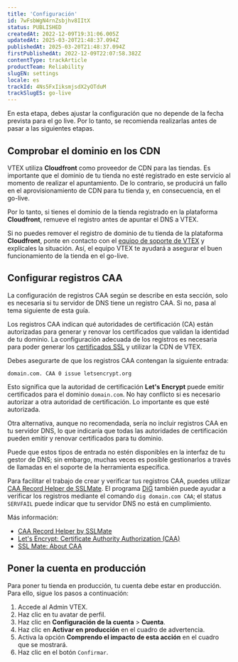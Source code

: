 ```yaml
---
title: 'Configuración'
id: 7wFsbWgN4rnZsbjhv8IItX
status: PUBLISHED
createdAt: 2022-12-09T19:31:06.005Z
updatedAt: 2025-03-20T21:48:37.094Z
publishedAt: 2025-03-20T21:48:37.094Z
firstPublishedAt: 2022-12-09T22:07:58.382Z
contentType: trackArticle
productTeam: Reliability
slugEN: settings
locale: es
trackId: 4Ns5FxIiksmjsdX2yOTduM
trackSlugES: go-live
---
```


En esta etapa, debes ajustar la configuración que no depende de la fecha prevista para el go live. Por lo tanto, se recomienda realizarlas antes de pasar a las siguientes etapas.

## Comprobar el dominio en los CDN

VTEX utiliza **Cloudfront** como proveedor de CDN para las tiendas. Es importante que el dominio de tu tienda no esté registrado en este servicio al momento de realizar el apuntamiento. De lo contrario, se producirá un fallo en el aprovisionamiento de CDN para tu tienda y, en consecuencia, en el go-live.

Por lo tanto, si tienes el dominio de la tienda registrado en la plataforma **Cloudfront**, remueve el registro antes de apuntar el DNS a VTEX.

<div class="alert alert-warning">
Si no puedes remover el registro de dominio de tu tienda de la plataforma <strong>Cloudfront</strong>, ponte en contacto con el <a href="https://help.vtex.com/es/support">equipo de soporte de VTEX</a> y explícales la situación. Así, el equipo VTEX te ayudará a asegurar el buen funcionamiento de la tienda en el go-live.
</div>

## Configurar registros CAA

<div class="alert alert-warning">
La configuración de registros CAA según se describe en esta sección, solo es necesaria si tu servidor de DNS tiene un registro CAA. Si no, pasa al tema siguiente de esta guía.
</div>

Los registros CAA indican qué autoridades de certificación (CA) están autorizadas para generar y renovar los certificados que validan la identidad de tu dominio. La configuración adecuada de los registros es necesaria para poder generar los [certificados SSL](/es/tutorial/certificado-de-seguranca-ssl-a-que-se-refere-e-como-contratar--tutorials_1308) y utilizar la CDN de VTEX.

Debes asegurarte de que los registros CAA contengan la siguiente entrada:

```
domain.com. CAA 0 issue letsencrypt.org
```

Esto significa que la autoridad de certificación **Let's Encrypt** puede emitir certificados para el dominio `domain.com`. No hay conflicto si es necesario autorizar a otra autoridad de certificación. Lo importante es que esté autorizada.

Otra alternativa, aunque no recomendada, sería no incluir registros CAA en tu servidor DNS, lo que indicaría que todas las autoridades de certificación pueden emitir y renovar certificados para tu dominio.

<div class="alert alert-info">
Puede que estos tipos de entrada no estén disponibles en la interfaz de tu gestor de DNS; sin embargo, muchas veces es posible gestionarlos a través de llamadas en el soporte de la herramienta específica.
</div>

Para facilitar el trabajo de crear y verificar tus registros CAA, puedes utilizar [CAA Record Helper de SSLMate](https://sslmate.com/caa/). El programa [DiG](https://www.hostinger.com/tutorials/how-to-use-the-dig-command-in-linux/) también puede ayudar a verificar los registros mediante el comando `dig domain.com CAA`; el status `SERVFAIL` puede indicar que tu servidor DNS no está en cumplimiento.

<div class = "alert alert-info">
Más información:
<p>
<ul>
<li><a href="https://sslmate.com/caa/">CAA Record Helper by SSLMate</a></li>
<li><a href="https://letsencrypt.org/docs/caa/">Let's Encrypt: Certificate Authority Authorization (CAA)</a></li>
<li><a href="https://sslmate.com/caa/about">SSL Mate: About CAA</a></li>
</ul>
</p>
</div>

## Poner la cuenta en producción

Para poner tu tienda en producción, tu cuenta debe estar en producción. Para ello, sigue los pasos a continuación:

1. Accede al Admin VTEX.
2. Haz clic en tu avatar de perfil.
4. Haz clic en **Configuración de la cuenta** > **Cuenta**.
5. Haz clic en **Activar en producción** en el cuadro de advertencia.
6. Activa la opción **Comprendo el impacto de esta acción** en el cuadro que se mostrará.
7. Haz clic en el botón `Confirmar`.

